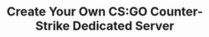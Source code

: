 ---
layout: post
title:  "Create Your Own CS:GO Counter-Strike Dedicated Server"
heading: "Create Your Own Custom CS:GO Counter-Strike Dedicated Linux Server At $3 Only"
image: 
categories: [linux, gaming]
tags: 
-
description: " "
---